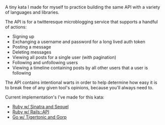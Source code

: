 A tiny kata I made for myself to practice building the same API with a variety of languages and libraries.

The API is for a twitteresque microblogging service that supports a handful of actions:
  - Signing up
  - Exchanging a username and password for a long lived auth token
  - Posting a message
  - Deleting messages
  - Viewing all posts for a single user (with pagination)
  - Following and unfollowing users
  - Viewing a timeline containing posts by all other users that a user is following

The API contains intentional warts in order to help determine how easy it is to break free of any given tool's opinions, because you'll always need to.

Current implementation's I've made for this kata:
- [Ruby w/ Sinatra and Sequel](https://github.com/michaelfairley/mapi-kata-sinatra-sequel)
- [Ruby w/ Rails::API](https://github.com/michaelfairley/mapi-kata-rails-api)
- [Go w/ Tigertonic and Gorp](https://github.com/michaelfairley/mapi-kata-tigertonic-gorp)

